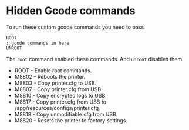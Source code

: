 # Hidden Gcode commands

To run these custom gcode commands you need to pass

```gcode
ROOT
; gcode commands in here
UNROOT
```

The `root` command enabled these commands. And `unroot` disables them.

- ROOT - Enable root commands.
- M8802 - Reboots the printer.
- M8803 - Copy printer.cfg to USB.
- M8807 - Copy printer.cfg from USB.
- M8810 - Copy encrypted logs to USB.
- M8817 - Copy printer.cfg from USB to /app/resources/configs/printer.cfg.
- M8818 - Copy unmodifiable.cfg from USB.
- M8820 - Resets the printer to factory settings.
